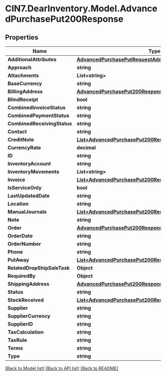 # CIN7.DearInventory.Model.AdvancedPurchasePut200Response

## Properties

| Name                        | Type                                                                                                                      | Description | Notes      |
| --------------------------- | ------------------------------------------------------------------------------------------------------------------------- | ----------- | ---------- |
| **AdditionalAttributes**    | [**AdvancedPurchasePutRequestAdditionalAttributes**](AdvancedPurchasePutRequestAdditionalAttributes.md)                   |             | [optional] |
| **Approach**                | **string**                                                                                                                |             | [optional] |
| **Attachments**             | **List&lt;string&gt;**                                                                                                    |             | [optional] |
| **BaseCurrency**            | **string**                                                                                                                |             | [optional] |
| **BillingAddress**          | [**AdvancedPurchasePut200ResponseBillingAddress**](AdvancedPurchasePut200ResponseBillingAddress.md)                       |             | [optional] |
| **BlindReceipt**            | **bool**                                                                                                                  |             | [optional] |
| **CombinedInvoiceStatus**   | **string**                                                                                                                |             | [optional] |
| **CombinedPaymentStatus**   | **string**                                                                                                                |             | [optional] |
| **CombinedReceivingStatus** | **string**                                                                                                                |             | [optional] |
| **Contact**                 | **string**                                                                                                                |             | [optional] |
| **CreditNote**              | [**List&lt;AdvancedPurchasePut200ResponseCreditNoteInner&gt;**](AdvancedPurchasePut200ResponseCreditNoteInner.md)         |             | [optional] |
| **CurrencyRate**            | **decimal**                                                                                                               |             | [optional] |
| **ID**                      | **string**                                                                                                                |             | [optional] |
| **InventoryAccount**        | **string**                                                                                                                |             | [optional] |
| **InventoryMovements**      | **List&lt;string&gt;**                                                                                                    |             | [optional] |
| **Invoice**                 | [**List&lt;AdvancedPurchasePut200ResponseInvoiceInner&gt;**](AdvancedPurchasePut200ResponseInvoiceInner.md)               |             | [optional] |
| **IsServiceOnly**           | **bool**                                                                                                                  |             | [optional] |
| **LastUpdatedDate**         | **string**                                                                                                                |             | [optional] |
| **Location**                | **string**                                                                                                                |             | [optional] |
| **ManualJournals**          | [**List&lt;AdvancedPurchasePut200ResponseManualJournalsInner&gt;**](AdvancedPurchasePut200ResponseManualJournalsInner.md) |             | [optional] |
| **Note**                    | **string**                                                                                                                |             | [optional] |
| **Order**                   | [**AdvancedPurchasePut200ResponseOrder**](AdvancedPurchasePut200ResponseOrder.md)                                         |             | [optional] |
| **OrderDate**               | **string**                                                                                                                |             | [optional] |
| **OrderNumber**             | **string**                                                                                                                |             | [optional] |
| **Phone**                   | **string**                                                                                                                |             | [optional] |
| **PutAway**                 | [**List&lt;AdvancedPurchasePut200ResponseManualJournalsInner&gt;**](AdvancedPurchasePut200ResponseManualJournalsInner.md) |             | [optional] |
| **RelatedDropShipSaleTask** | **Object**                                                                                                                |             | [optional] |
| **RequiredBy**              | **Object**                                                                                                                |             | [optional] |
| **ShippingAddress**         | [**AdvancedPurchasePut200ResponseShippingAddress**](AdvancedPurchasePut200ResponseShippingAddress.md)                     |             | [optional] |
| **Status**                  | **string**                                                                                                                |             | [optional] |
| **StockReceived**           | [**List&lt;AdvancedPurchasePut200ResponseManualJournalsInner&gt;**](AdvancedPurchasePut200ResponseManualJournalsInner.md) |             | [optional] |
| **Supplier**                | **string**                                                                                                                |             | [optional] |
| **SupplierCurrency**        | **string**                                                                                                                |             | [optional] |
| **SupplierID**              | **string**                                                                                                                |             | [optional] |
| **TaxCalculation**          | **string**                                                                                                                |             | [optional] |
| **TaxRule**                 | **string**                                                                                                                |             | [optional] |
| **Terms**                   | **string**                                                                                                                |             | [optional] |
| **Type**                    | **string**                                                                                                                |             | [optional] |

[[Back to Model list]](../README.md#documentation-for-models) [[Back to API list]](../README.md#documentation-for-api-endpoints) [[Back to README]](../README.md)
